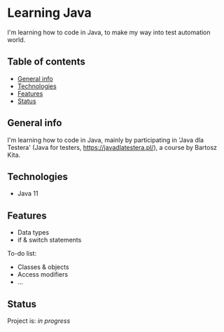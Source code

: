 # Learning Java
I'm learning how to code in Java, to make my way into test automation world.

## Table of contents
* [General info](#general-info)
* [Technologies](#technologies)
* [Features](#features)  
* [Status](#status)

## General info
I'm learning how to code in Java, mainly by participating in 'Java dla Testera' (Java for testers, https://javadlatestera.pl/), a course by Bartosz Kita.

## Technologies
* Java 11

## Features
* Data types
* if & switch statements

To-do list:
* Classes & objects
* Access modifiers
* ...

## Status
Project is: _in progress_



